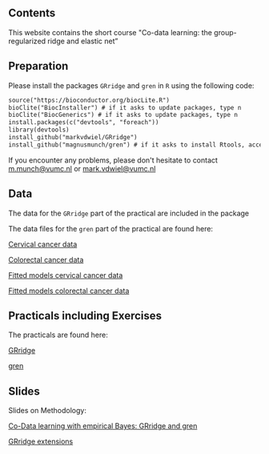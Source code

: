 ## Contents

This website contains the short course "Co-data learning: the group-regularized ridge and elastic net”

## Preparation

Please install the packages <code>GRridge</code> and <code>gren</code> in <code>R</code> using the following code:

```markdown
source("https://bioconductor.org/biocLite.R")
bioClite("BiocInstaller") # if it asks to update packages, type n
bioClite("BiocGenerics") # if it asks to update packages, type n
install.packages(c("devtools", "foreach"))
library(devtools)
install_github("markvdwiel/GRridge")
install_github("magnusmunch/gren") # if it asks to install Rtools, accept (you might have to run it again after installation of Rtools)
```

If you encounter any problems, please don't hesitate to contact m.munch@vumc.nl or mark.vdwiel@vumc.nl

## Data
The data for the <code>GRridge</code> part of the practical are included in the package

The data files for the <code>gren</code> part of the practical are found here:

[Cervical cancer data](https://github.com/magnusmunch/co-data_learning/raw/master/gren_data_mir_cervical.Rdata)

[Colorectal cancer data](https://github.com/magnusmunch/co-data_learning/raw/master/gren_data_mir_colon.Rdata)

[Fitted models cervical cancer data](https://github.com/magnusmunch/co-data_learning/raw/master/gren_models_mir_cervical.Rdata)

[Fitted models colorectal cancer data](https://github.com/magnusmunch/co-data_learning/raw/master/gren_models_mir_colon.Rdata)

## Practicals including Exercises

The practicals are found here:

[GRridge](https://rawgit.com/magnusmunch/co-data_learning/master/GRridgeCourse.pdf)

[gren](https://rawgit.com/magnusmunch/co-data_learning/master/gren_practical.html)

## Slides

Slides on Methodology:

[Co-Data learning with empirical Bayes: GRridge and gren](https://rawgit.com/magnusmunch/co-data_learning/master/EBprediction_VdWielMunch.pdf)

[GRridge extensions](https://rawgit.com/magnusmunch/co-data_learning/master/GRridgeExtensions.pdf)

